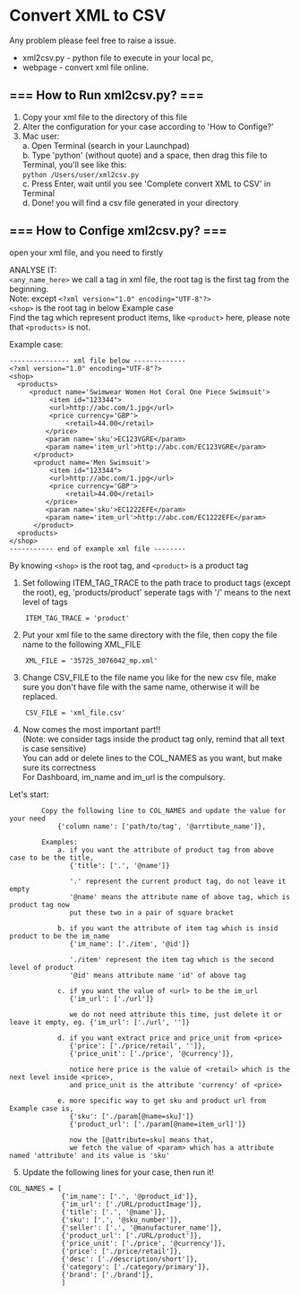 # Convert XML to CSV
Any problem please feel free to raise a issue.

* xml2csv.py - python file to execute in your local pc,
* webpage - convert xml file online.

## === How to Run xml2csv.py? ===
1. Copy your xml file to the directory of this file
2. Alter the configuration for your case according to 'How to Confige?'
3. Mac user:   
    a. Open Terminal (search in your Launchpad)   
    b. Type 'python' (without quote) and a space, then drag this file to Terminal, you'll see like this:   
      `python /Users/user/xml2csv.py`  
    c. Press Enter, wait until you see 'Complete convert XML to CSV' in Terminal   
    d. Done! you will find a csv file generated in your directory   

## === How to Confige xml2csv.py? ===
open your xml file, and you need to firstly

ANALYSE IT:   
    `<any_name_here>` we call a tag in xml file, the root tag is the first tag from the beginning.   
    Note: except `<?xml version="1.0" encoding="UTF-8"?>`   
    `<shop>` is the root tag in below Example case   
    Find the tag which represent product items, like `<product>` here, please note that `<products>` is not.   

Example case:

    --------------- xml file below -------------
    <?xml version="1.0" encoding="UTF-8"?>
    <shop>
      <products>
         <product name='Swimwear Women Hot Coral One Piece Swimsuit'>
              <item id="123344">
              <url>http://abc.com/1.jpg</url>
              <price currency='GBP'>
                  <retail>44.00</retail>
             </price>
             <param name='sku'>EC123VGRE</param>
             <param name='item_url'>http://abc.com/EC123VGRE</param>
          </product>
          <product name='Men Swimsuit'>
              <item id="123344">
              <url>http://abc.com/1.jpg</url>
              <price currency='GBP'>
                  <retail>44.00</retail>
             </price>
             <param name='sku'>EC1222EFE</param>
             <param name='item_url'>http://abc.com/EC1222EFE</param>
          </product>
      <products>
    </shop>
    ----------- end of example xml file --------

By knowing `<shop>` is the root tag, and `<product>` is a product tag

1. Set following ITEM_TAG_TRACE to the path trace to product tags (except the root), eg, 'products/product'
seperate tags with '/' means to the next level of tags
```
    ITEM_TAG_TRACE = 'product'
```

2. Put your xml file to the same directory with the file, then copy the file name to the following XML_FILE
```
    XML_FILE = '35725_3076042_mp.xml'
```

3. Change CSV_FILE to the file name you like for the new csv file,
   make sure you don't have file with the same name, otherwise it will be replaced.
```
    CSV_FILE = 'xml_file.csv'
```

4. Now comes the most important part!!   
(Note: we consider tags inside the product tag only, remind that all text is case sensitive)  
You can add or delete lines to the COL_NAMES as you want, but make sure its correctness  
For Dashboard, im_name and im_url is the compulsory.  

Let's start:
```
        Copy the following line to COL_NAMES and update the value for your need
            {'column name': ['path/to/tag', '@arrtibute_name']},

        Examples:
            a. if you want the attribute of product tag from above case to be the title,
               {'title': ['.', '@name']}

               '.' represent the current product tag, do not leave it empty
               '@name' means the attribute name of above tag, which is product tag now
               put these two in a pair of square bracket

            b. if you want the attribute of item tag which is insid product to be the im_name
               {'im_name': ['./item', '@id']}

               './item' represent the item tag which is the second level of product
               '@id' means attribute name 'id' of above tag

            c. if you want the value of <url> to be the im_url
               {'im_url': ['./url']}

               we do not need attribute this time, just delete it or leave it empty, eg. {'im_url': ['./url', '']}

            d. if you want extract price and price_unit from <price>
               {'price': ['./price/retail', '']},
               {'price_unit': ['./price', '@currency']},

               notice here price is the value of <retail> which is the next level inside <price>,
               and price_unit is the attribute 'currency' of <price>

            e. more specific way to get sku and product url from Example case is,
               {'sku': ['./param[@name=sku]']}
               {'product_url': ['./param[@name=item_url]']}

               now the [@attribute=sku] means that,
               we fetch the value of <param> which has a attribute named 'attribute' and its value is 'sku'
```

5. Update the following lines for your case, then run it!
```
COL_NAMES = [
             {'im_name': ['.', '@product_id']},
             {'im_url': ['./URL/productImage']},
             {'title': ['.', '@name']},
             {'sku': ['.', '@sku_number']},
             {'seller': ['.', '@manufacturer_name']},
             {'product_url': ['./URL/product']},
             {'price_unit': ['./price', '@currency']},
             {'price': ['./price/retail']},
             {'desc': ['./description/short']},
             {'category': ['./category/primary']},
             {'brand': ['./brand']},
             ]
```
